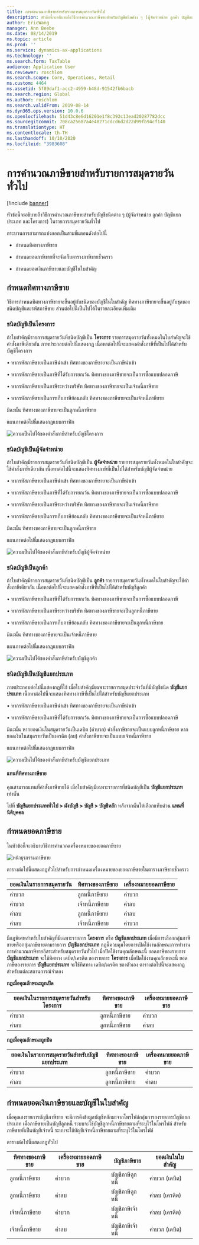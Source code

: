 ```yaml
---
title: การคำนวณภาษีขายสำหรับรายการสมุดรายวันทั่วไป
description: หัวข้อนี้จะอธิบายถึงวิธีการคำนวณภาษีขายสำหรับบัญชีชนิดต่าง ๆ (ผู้จัดจำหน่าย ลูกค้า บัญชีแยกประเภท และโครงการ) ในรายการสมุดรายวันทั่วไป
author: EricWang
manager: Ann Beebe
ms.date: 08/14/2019
ms.topic: article
ms.prod: ''
ms.service: dynamics-ax-applications
ms.technology: ''
ms.search.form: TaxTable
audience: Application User
ms.reviewer: roschlom
ms.search.scope: Core, Operations, Retail
ms.custom: 4464
ms.assetid: 5f89daf1-acc2-4959-b48d-91542fb6bacb
ms.search.region: Global
ms.author: roschlom
ms.search.validFrom: 2019-08-14
ms.dyn365.ops.version: 10.0.6
ms.openlocfilehash: 51d43c8e6d16201e1f8c392c13ead20287782dcc
ms.sourcegitcommit: 708ca25687a4e48271cdcd6d2d22d99fb94cf140
ms.translationtype: HT
ms.contentlocale: th-TH
ms.lasthandoff: 10/10/2020
ms.locfileid: "3983608"
---
```

# <a name="sales-tax-calculation-on-general-journal-lines"></a>การคำนวณภาษีขายสำหรับรายการสมุดรายวันทั่วไป
[!include [banner](../includes/banner.md)]

หัวข้อนี้จะอธิบายถึงวิธีการคำนวณภาษีขายสำหรับบัญชีชนิดต่าง ๆ (ผู้จัดจำหน่าย ลูกค้า บัญชีแยกประเภท และโครงการ) ในรายการสมุดรายวันทั่วไป

กระบวนการสามารถแบ่งออกเป็นสามขั้นตอนดังต่อไปนี้

- กำหนดทิศทางภาษีขาย

- กำหนดยอดภาษีขายที่จะจัดเก็บตารางภาษีขายชั่วคราว

- กำหนดยอดเงินภาษีขายและบัญชีในใบสำคัญ

## <a name="determine-the-sales-tax-direction"></a>กำหนดทิศทางภาษีขาย

วิธีการกำหนดทิศทางภาษีขายจะขึ้นอยู่กับชนิดของบัญชีในใบสำคัญ ทิศทางภาษีขายจะขึ้นอยู่กับชุดของชนิดบัญชีและรหัสภาษีขาย ส่วนต่อไปนี้เป็นไปได้ในรายละเอียดเพิ่มเติม 

### <a name="account-type-is-project"></a>ชนิดบัญชีเป็นโครงการ

ถ้าใบสำคัญมีรายการสมุดรายวันที่ชนิดบัญชีเป็น **โครงการ** รายการสมุดรายวันทั้งหมดในใบสำคัญจะใช้คำสั่งภาษีเดียวกัน ภาพประกอบต่อไปนี้แสดงกฎ เนื้อหาต่อไปนี้จะแสดงคำสั่งภาษีที่เป็นไปได้สำหรับบัญชีโครงการ

•   หากรหัสภาษีขายเป็นภาษีนำเข้า ทิศทางของภาษีขายจะเป็นภาษีนำเข้า

•   หากรหัสภาษีขายเป็นภาษีที่ได้รับการยกเว้น ทิศทางของภาษีขายจะเป็นการซื้อแบบปลอดภาษี

•   หากรหัสภาษีขายเป็นภาษีระหว่างบริษัท ทิศทางของภาษีขายจะเป็นเจ้าหนี้ภาษีขาย

•   หากรหัสภาษีขายเป็นการเก็บภาษีย้อนกลับ ทิศทางของภาษีขายจะเป็นเจ้าหนี้ภาษีขาย

มิฉะนั้น ทิศทางของภาษีขายจะเป็นลูกหนี้ภาษีขาย

แผนภาพต่อไปนี้แสดงกฎแบบกราฟิก

![ความเป็นไปได้ของคำสั่งภาษีสำหรับบัญชีโครงการ](media/Sales-Tax-Direction-Vendor.jpg)

### <a name="account-type-is-vendor"></a>ชนิดบัญชีเป็นผู้จัดจำหน่าย

ถ้าใบสำคัญมีรายการสมุดรายวันที่ชนิดบัญชีเป็น **ผู้จัดจำหน่าย** รายการสมุดรายวันทั้งหมดในใบสำคัญจะใช้คำสั่งภาษีเดียวกัน เนื้อหาต่อไปนี้จะแสดงทิศทางภาษีที่เป็นไปได้สำหรับบัญชีผู้จัดจำหน่าย 

•   หากรหัสภาษีขายเป็นภาษีนำเข้า ทิศทางของภาษีขายจะเป็นภาษีนำเข้า

•   หากรหัสภาษีขายเป็นภาษีที่ได้รับการยกเว้น ทิศทางของภาษีขายจะเป็นการซื้อแบบปลอดภาษี

•   หากรหัสภาษีขายเป็นภาษีระหว่างบริษัท ทิศทางของภาษีขายจะเป็นเจ้าหนี้ภาษีขาย

•   หากรหัสภาษีขายเป็นการเก็บภาษีย้อนกลับ ทิศทางของภาษีขายจะเป็นเจ้าหนี้ภาษีขาย

มิฉะนั้น ทิศทางของภาษีขายจะเป็นลูกหนี้ภาษีขาย

แผนภาพต่อไปนี้แสดงกฎแบบกราฟิก

![ความเป็นไปได้ของคำสั่งภาษีสำหรับบัญชีผู้จัดจำหน่าย](media/Sales-Tax-Direction-Vendor.jpg)

### <a name="account-type-is-customer"></a>ชนิดบัญชีเป็นลูกค้า

ถ้าใบสำคัญมีรายการสมุดรายวันที่ชนิดบัญชีเป็น **ลูกค้า** รายการสมุดรายวันทั้งหมดในใบสำคัญจะใช้คำสั่งภาษีเดียวกัน เนื้อหาต่อไปนี้จะแสดงคำสั่งภาษีที่เป็นไปได้สำหรับบัญชีลูกค้า

•   หากรหัสภาษีขายเป็นภาษีที่ได้รับการยกเว้น ทิศทางของภาษีขายจะเป็นการซื้อแบบปลอดภาษี

•   หากรหัสภาษีขายเป็นภาษีระหว่างบริษัท ทิศทางของภาษีขายจะเป็นลูกหนี้ภาษีขาย

•   หากรหัสภาษีขายเป็นการเก็บภาษีย้อนกลับ ทิศทางของภาษีขายจะเป็นลูกหนี้ภาษีขาย

มิฉะนั้น ทิศทางของภาษีขายจะเป็นเจ้าหนี้ภาษีขาย

แผนภาพต่อไปนี้แสดงกฎแบบกราฟิก

![ความเป็นไปได้ของคำสั่งภาษีสำหรับบัญชีลูกค้า](media/Sales-Tax-Direction-Customer.jpg)

### <a name="account-type-is-ledger"></a>ชนิดบัญชีเป็นบัญชีแยกประเภท

ภาพประกอบต่อไปนี้แสดงกฎที่ใช้ เมื่อใบสำคัญมีเฉพาะรายการสมุดประจำวันที่มีบัญชีชนิด **บัญชีแยกประเภท** เนื้อหาต่อไปนี้จะแสดงทิศทางภาษีที่เป็นไปได้สำหรับบัญชีแยกประเภท

•   หากรหัสภาษีขายเป็นภาษีนำเข้า ทิศทางของภาษีขายจะเป็นภาษีนำเข้า

•   หากรหัสภาษีขายเป็นภาษีที่ได้รับการยกเว้น ทิศทางของภาษีขายจะเป็นการซื้อแบบปลอดภาษี

มิฉะนั้น หากยอดเงินในสมุดรายวันเป็นเดบิต (ค่าบวก) คำสั่งภาษีขายจะเป็นแบบลูกหนี้ภาษีขาย หากยอดเงินในสมุดรายวันเป็นเครดิต (ลบ) คำสั่งภาษีขายจะเป็นแบบเจ้าหนี้ภาษีขาย

แผนภาพต่อไปนี้แสดงกฎแบบกราฟิก

![ความเป็นไปได้ของคำสั่งภาษีสำหรับบัญชีแยกประเภท](media/Sales-Tax-Direction-Ledger.jpg)

#### <a name="override-the-sales-tax-direction"></a>แทนที่ทิศทางภาษีขาย

คุณสามารถแทนที่คำสั่งภาษีขายได้ เมื่อใบสำคัญมีเฉพาะรายการที่ชนิดบัญชีเป็น **บัญชีแยกประเภท** เท่านั้น

ไปที่ **บัญชีแยกประเภททั่วไป \> ผังบัญชี \> บัญชี \> บัญชีหลัก** หลังจากนั้นให้เลือกแท็บด่วน **แทนที่นิติบุคคล**

## <a name="determine-the-sales-tax-amount"></a>กำหนดยอดภาษีขาย

ในหัวข้อนี้จะอธิบายวิธีการคำนวณเครื่องหมายของยอดภาษีขาย

![หน้าธุรกรรมภาษีขาย](media/sales-tax-amount-sign.jpg)

ตารางต่อไปนี้แสดงกฎทั่วไปสำหรับการกำหนดเครื่องหมายของยอดภาษีขายในตารางภาษีขายชั่วคราว

| ยอดเงินในรายการสมุดรายวัน | ทิศทางของภาษีขาย  | เครื่องหมายยอดภาษีขาย |
|---------------------|----------------------|-----------------------|
| ค่าบวก            | ลูกหนี้ภาษีขาย | ค่าบวก              |
| ค่าบวก            | เจ้าหนี้ภาษีขาย    | ค่าลบ              |
| ค่าลบ            | ลูกหนี้ภาษีขาย | ค่าลบ              |
| ค่าลบ            | เจ้าหนี้ภาษีขาย    | ค่าบวก              |

มีกฎพิเศษสำหรับใบสำคัญที่มีเฉพาะรายการ **โครงการ** หรือ **บัญชีแยกประเภท** เมื่อมีการเลือกกลุ่มภาษีขายหรือกลุ่มภาษีขายตามรายการ **บัญชีแยกประเภท** กฎนี้ควบคุมโดยการเปิดใช้งานลักษณะการทำงานการคำนวณภาษีขายอิสระสำหรับสมุดรายวันทั่วไป เมื่อปิดใช้งานคุณลักษณะนี้ ยอดภาษีของรายการ **บัญชีแยกประเภท** จะใช้ทิศทาง เดบิต/เครดิต ของรายการ **โครงการ** เมื่อปิดใช้งานคุณลักษณะนี้ ยอดภาษีของรายการ **บัญชีแยกประเภท** จะใช้ทิศทาง เดบิต/เครดิต ของตัวเอง ตารางต่อไปนี้จะแสดงกฎสำหรับแต่ละสถานการณ์จำลอง 

**กฎเมื่อคุณลักษณะถูกเปิด**

| ยอดเงินในรายการสมุดรายวันสำหรับโครงการ | ทิศทางของภาษีขาย  | เครื่องหมายยอดภาษีขาย |
|--------------------------------|----------------------|-----------------------|
| ค่าบวก                       | ลูกหนี้ภาษีขาย | ค่าบวก              |
| ค่าลบ                       | ลูกหนี้ภาษีขาย | ค่าลบ              |

**กฎเมื่อคุณลักษณะถูกปิด**

| ยอดเงินในรายการสมุดรายวันสำหรับบัญชีแยกประเภท  | ทิศทางของภาษีขาย  | เครื่องหมายยอดภาษีขาย |
|--------------------------------|----------------------|-----------------------|
| ค่าบวก                       | ลูกหนี้ภาษีขาย | ค่าบวก              |
| ค่าลบ                       | ลูกหนี้ภาษีขาย | ค่าลบ              |

## <a name="determine-the-sales-tax-amount-and-account-on-the-voucher"></a>กำหนดยอดเงินภาษีขายและบัญชีในใบสำคัญ

เมื่อคุณลงรายการบัญชีภาษีขาย จะมีการดึงข้อมูลบัญชีหลักมาจากโพรไฟล์กลุ่มการลงรายการบัญชีแยกประเภท เมื่อภาษีขายเป็นบัญชีลูกหนี้ ระบบจะใช้บัญชีลูกหนี้ภาษีขายตามที่ระบุไว้ในโพรไฟล์ สำหรับภาษีขายที่เป็นบัญชีเจ้าหนี้ ระบบจะใช้บัญชีเจ้าหนี้ภาษีขายตามที่ระบุไว้ในโพรไฟล์

ตารางต่อไปนี้แสดงกฎทั่วไป

| ทิศทางของภาษีขาย  | เครื่องหมายยอดภาษีขาย | บัญชีภาษีขาย      | ยอดเงินในใบสำคัญ |
|----------------------|-----------------------|------------------------|-------------------|
| ลูกหนี้ภาษีขาย | ค่าบวก              | บัญชีภาษีลูกหนี้ | ค่าบวก (เดบิต)  |
| ลูกหนี้ภาษีขาย | ค่าลบ              | บัญชีภาษีลูกหนี้ | ค่าลบ (เครดิต)  |
| เจ้าหนี้ภาษีขาย    | ค่าบวก              | บัญชีภาษีเจ้าหนี้    | ค่าลบ (เครดิต)  |
| เจ้าหนี้ภาษีขาย    | ค่าลบ              | บัญชีภาษีเจ้าหนี้    | ค่าบวก (เดบิต)  |
